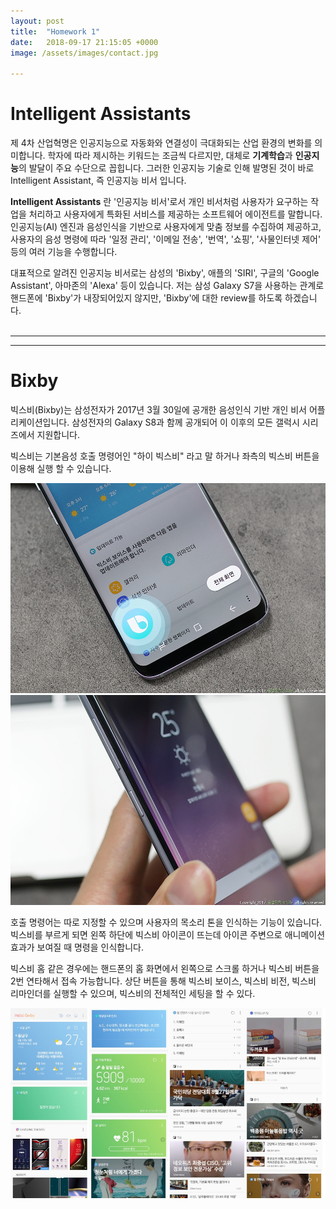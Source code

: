 ```yaml
---
layout: post
title:  "Homework 1"
date:   2018-09-17 21:15:05 +0000
image: /assets/images/contact.jpg

---
```


# Intelligent Assistants

제 4차 산업혁명은 인공지능으로 자동화와 연결성이 극대화되는 산업 환경의 변화를 의미합니다. 학자에 따라 제시하는 키워드는 조금씩 다르지만, 대체로 **기계학습**과 **인공지능**의 발달이 주요 수단으로 꼽힙니다. 그러한 인공지능 기술로 인해 발명된 것이 바로 Intelligent Assistant, 즉 인공지능 비서 입니다.

**Intelligent Assistants** 란 '인공지능 비서'로서 개인 비서처럼 사용자가 요구하는 작업을 처리하고 사용자에게 특화된 서비스를 제공하는 소프트웨어 에이전트를 말합니다. 인공지능(AI) 엔진과 음성인식을 기반으로 사용자에게 맞춤 정보를 수집하여 제공하고, 사용자의 음성 명령에 따라 '일정 관리', '이메일 전송', '번역', '쇼핑', '사물인터넷 제어' 등의 여러 기능을 수행합니다.

대표적으로 알려진 인공지능 비서로는 삼성의 'Bixby', 애플의 'SIRI', 구글의 'Google Assistant', 아마존의 'Alexa' 등이 있습니다. 저는 삼성 Galaxy S7을 사용하는 관계로 핸드폰에 'Bixby'가 내장되어있지 않지만, 'Bixby'에 대한 review를 하도록 하겠습니다.
</br>
</br>

- - -
- - -


# Bixby

빅스비(Bixby)는 삼성전자가 2017년 3월 30일에 공개한 음성인식 기반 개인 비서 어플리케이션입니다. 삼성전자의 Galaxy S8과 함께 공개되어 이 이후의 모든 갤럭시 시리즈에서 지원합니다.

빅스비는 기본음성 호출 명령어인 "하이 빅스비" 라고 말 하거나 좌측의 빅스비 버튼을 이용해 실행 할 수 있습니다.

![음성으로 호출하기](../assets/images/b1.jpg)
![버튼으로 호출하기](../assets/images/b2.jpg)

호출 명령어는 따로 지정할 수 있으며 사용자의 목소리 톤을 인식하는 기능이 있습니다. 빅스비를 부르게 되면 왼쪽 하단에 빅스비 아이콘이 뜨는데 아이콘 주변으로 애니메이션 효과가 보여질 때 명령을 인식합니다.

빅스비 홈 같은 경우에는 핸드폰의 홈 화면에서 왼쪽으로 스크롤 하거나 빅스비 버튼을 2번 연타해서 접속 가능합니다. 상단 버튼을 통해 빅스비 보이스, 빅스비 비전, 빅스비 리마인더를 실행할 수 있으며, 빅스비의 전체적인 세팅을 할 수 있다.

![빅스비 홈](../assets/images/b3.jpg)
